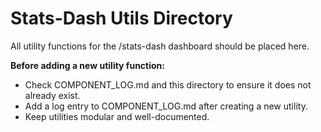 # Stats-Dash Utils Directory

All utility functions for the /stats-dash dashboard should be placed here.
 
**Before adding a new utility function:**
- Check COMPONENT_LOG.md and this directory to ensure it does not already exist.
- Add a log entry to COMPONENT_LOG.md after creating a new utility.
- Keep utilities modular and well-documented. 